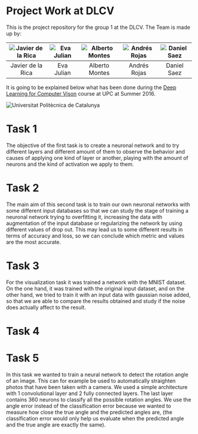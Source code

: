 # Project Work at DLCV

This is the project repository for the group 1 at the DLCV. The Team is made up by:

| ![Javier de la Rica][image-javier] | ![Eva Julian][image-eva] | ![Alberto Montes][image-alberto] | ![Andrés Rojas][image-andres] | ![Daniel Saez][image-daniel] |
| :---: | :---: | :---: | :---: | :---: |
| Javier de la Rica | Eva Julian | Alberto Montes | Andrés Rojas | Daniel Saez |

It is going to be explained below what has been done during the [Deep Learning for Computer Vison](http://TelecomBCN.DeepLearning.Barcelona) course at UPC at Summer 2016.

![Universitat Politècnica de Catalunya][image-upc-logo]

# Task 1

The objective of the first task is to create a neuronal network and to try different layers and different amount of them to observe the behavior and causes of applying one kind of layer or another, playing with the amount of neurons and the kind of activation we apply to them.


# Task 2

The main aim of this second task is to train our own neuronal networks with some different input databases so that we can study the stage of training a neuronal network trying to overfitting it, increasing the data with augmentation of the input database or regularizing the network by using different values of drop out. This may lead us to some different results in terms of accuracy and loss, so we can conclude which metric and values are the most accurate.

# Task 3

For the visualization task it was trained a network with the MNIST dataset. On the one hand, it was trained with the original input dataset, and on the other hand, we tried to train it with an input data with gaussian noise added, so that we are able to compare the results obtained and study if the noise does actually affect to the result.


# Task 4



# Task 5

In this task we wanted to train a neural network to detect the rotation angle of an image. This can for example be used to automatically straighten photos that have been taken with a camera. We used a simple architecture with 1 convolutional layer and 2 fully connected layers. The last layer contains 360 neurons to classify all the possible rotation angles. We use the angle error instead of the classification error because we wanted to measure how close the true angle and the predicted angles are, (the classification error would only help us evaluate when the predicted angle and the true angle are exactly the same).




<!--Images-->
[image-javier]: https://raw.githubusercontent.com/telecombcn-dl/dlcv01/master/misc/images/javier_rica.jpeg "Javier de la Rica"
[image-eva]: https://raw.githubusercontent.com/telecombcn-dl/dlcv01/master/misc/images/eva_julian.jpg "Eva Julian"
[image-alberto]: https://raw.githubusercontent.com/telecombcn-dl/dlcv01/master/misc/images/alberto_montes.jpg "Alberto Montes"
[image-andres]: https://raw.githubusercontent.com/telecombcn-dl/dlcv01/master/misc/images/andres_rojas.jpg "Andrés Rojas"
[image-daniel]: https://raw.githubusercontent.com/telecombcn-dl/dlcv01/master/misc/images/daniel_saez.jpg "Daniel Saez"

[image-upc-logo]: https://raw.githubusercontent.com/telecombcn-dl/dlcv01/master/misc/images/upc_etsetb.jpg
